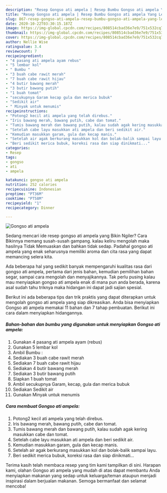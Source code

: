 ```yaml
---
description: "Resep Gongso ati ampela | Resep Bumbu Gongso ati ampela Yang Lezat"
title: "Resep Gongso ati ampela | Resep Bumbu Gongso ati ampela Yang Lezat"
slug: 867-resep-gongso-ati-ampela-resep-bumbu-gongso-ati-ampela-yang-lezat
date: 2020-10-22T03:30:15.187Z
image: https://img-global.cpcdn.com/recipes/808514cbad36e7e9/751x532cq70/gongso-ati-ampela-foto-resep-utama.jpg
thumbnail: https://img-global.cpcdn.com/recipes/808514cbad36e7e9/751x532cq70/gongso-ati-ampela-foto-resep-utama.jpg
cover: https://img-global.cpcdn.com/recipes/808514cbad36e7e9/751x532cq70/gongso-ati-ampela-foto-resep-utama.jpg
author: Nellie Wise
ratingvalue: 3.4
reviewcount: 7
recipeingredient:
- "4 pasang ati ampela ayam rebus"
- "5 lembar kol"
- " Bumbu "
- "3 buah cabe rawit merah"
- "7 buah cabe rawit hijau"
- "4 butir bawang merah"
- "3 butir bawang putih"
- "1 buah tomat"
- "secukupnya Garam kecap gula dan merica bubuk"
- "Sedikit air"
- " Minyak untuk menumis"
recipeinstructions:
- "Potong2 kecil ati ampela yang telah direbus."
- "Iris bawang merah, bawang putih, cabe dan tomat."
- "Tumis bawang merah dan bawang putih, kalau sudah agak kering masukkan cabe dan tomat."
- "Setelah cabe layu masukkan ati ampela dan beri sedikit air."
- "Kemudian masukkan garam, gula dan kecap manis."
- "Setelah air agak berkurang masukkan kol dan bolak-balik sampai layu."
- "Beri sedikit merica bubuk, koreksi rasa dan siap dinikmati..."
categories:
- Resep
tags:
- gongso
- ati
- ampela

katakunci: gongso ati ampela 
nutrition: 252 calories
recipecuisine: Indonesian
preptime: "PT36M"
cooktime: "PT58M"
recipeyield: "1"
recipecategory: Dinner

---
```



![Gongso ati ampela](https://img-global.cpcdn.com/recipes/808514cbad36e7e9/751x532cq70/gongso-ati-ampela-foto-resep-utama.jpg)

Sedang mencari ide resep gongso ati ampela yang Bikin Ngiler? Cara Bikinnya memang susah-susah gampang. kalau keliru mengolah maka hasilnya Tidak Memuaskan dan bahkan tidak sedap. Padahal gongso ati ampela yang enak seharusnya memiliki aroma dan cita rasa yang dapat memancing selera kita.

Ada beberapa hal yang sedikit banyak mempengaruhi kualitas rasa dari gongso ati ampela, pertama dari jenis bahan, kemudian pemilihan bahan segar, sampai cara mengolah dan menyajikannya. Tak perlu pusing kalau mau menyiapkan gongso ati ampela enak di mana pun anda berada, karena asal sudah tahu triknya maka hidangan ini dapat jadi sajian spesial.




Berikut ini ada beberapa tips dan trik praktis yang dapat diterapkan untuk mengolah gongso ati ampela yang siap dikreasikan. Anda bisa menyiapkan Gongso ati ampela memakai 11 bahan dan 7 tahap pembuatan. Berikut ini cara dalam menyiapkan hidangannya.

<!--inarticleads1-->

##### Bahan-bahan dan bumbu yang digunakan untuk menyiapkan Gongso ati ampela:

1. Gunakan 4 pasang ati ampela ayam (rebus)
1. Gunakan 5 lembar kol
1. Ambil  Bumbu :
1. Sediakan 3 buah cabe rawit merah
1. Sediakan 7 buah cabe rawit hijau
1. Sediakan 4 butir bawang merah
1. Sediakan 3 butir bawang putih
1. Siapkan 1 buah tomat
1. Ambil secukupnya Garam, kecap, gula dan merica bubuk
1. Sediakan Sedikit air
1. Gunakan  Minyak untuk menumis




<!--inarticleads2-->

##### Cara membuat Gongso ati ampela:

1. Potong2 kecil ati ampela yang telah direbus.
1. Iris bawang merah, bawang putih, cabe dan tomat.
1. Tumis bawang merah dan bawang putih, kalau sudah agak kering masukkan cabe dan tomat.
1. Setelah cabe layu masukkan ati ampela dan beri sedikit air.
1. Kemudian masukkan garam, gula dan kecap manis.
1. Setelah air agak berkurang masukkan kol dan bolak-balik sampai layu.
1. Beri sedikit merica bubuk, koreksi rasa dan siap dinikmati...




Terima kasih telah membaca resep yang tim kami tampilkan di sini. Harapan kami, olahan Gongso ati ampela yang mudah di atas dapat membantu Anda menyiapkan makanan yang sedap untuk keluarga/teman ataupun menjadi inspirasi dalam berjualan makanan. Semoga bermanfaat dan selamat mencoba!
